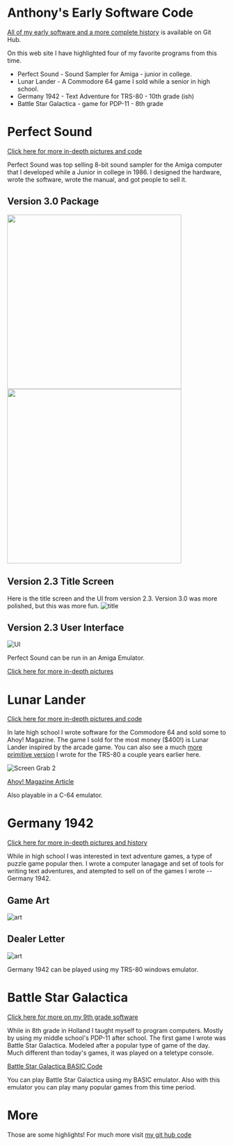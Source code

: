 # Anthony's Early Software Code

[All of my early software and a more complete history](https://github.com/ajwood1965/anthony-code-history/#readme) is available on Git Hub.

On this web site I have highlighted four of my favorite programs from this time. 
   - Perfect Sound - Sound Sampler for Amiga - junior in college.
   - Lunar Lander - A Commodore 64 game I sold while a senior in high school.
   - Germany 1942 - Text Adventure for TRS-80 - 10th grade (ish)
   - Battle Star Galactica - game for PDP-11 -  8th grade

# Perfect Sound
[Click here for more in-depth pictures and code](./../amiga/perfect-sound/readme.md)

Perfect Sound was top selling 8-bit sound sampler for the Amiga computer that I developed while a Junior in college in 1986.  I designed the hardware, wrote the software, wrote the manual, and got people to sell it.

## Version 3.0 Package
<img src="./../amiga/perfect-sound/pictures/box-front-4color-small.jpg" width="400">  <img src="./../amiga/perfect-sound/pictures/box-back-4color-small.jpg" width="400">

## Version 2.3 Title Screen
Here is the title screen and the UI from version 2.3.   Version 3.0 was more polished, but this was more fun.
![title](./../amiga/perfect-sound/screenshots/ps2.3-startscreen.png)

## Version 2.3 User Interface
![UI](./../amiga/perfect-sound/screenshots/ps2.3-ui.png)

Perfect Sound can be run in an Amiga Emulator.

[Click here for more in-depth pictures](./../amiga/perfect-sound/readme.md)

# Lunar Lander
[Click here for more in-depth pictures and code](./../C64/lunar-lander/readme.md)

In late high school I wrote software for the Commodore 64 and sold some to Ahoy! Magazine.  The game I sold for the most money ($400!) is Lunar Lander inspired by the arcade game.   You can also see a much [more primitive version](./../TRS-80/spacetaxi/spacetaxi-screenshot.png) I wrote for the TRS-80 a couple years earlier here.

![Screen Grab 2](./../C64/lunar-lander/screenshot02.png)

[Ahoy! Magazine Article](./../C64/lunar-lander//lunar-lander-ahoy-april-1984.pdf)

Also playable in a C-64 emulator.

# Germany 1942
[Click here for more in-depth pictures and history](./../TRS-80/)

While in high school I was interested in text adventure games, a type of puzzle game popular then.   I wrote a computer lanagage and set of tools for writing text adventures, and atempted to sell on of the games I wrote -- Germany 1942.

## Game Art
![art](./../scans/germany-1942-art.jpg)

## Dealer Letter
![art](./../scans/1983-7-6-gamster-germany.jpg)

Germany 1942 can be played using my TRS-80 windows emulator.

# Battle Star Galactica

[Click here for more on my 9th grade software](./../pdp-11/readme.md)

While in 8th grade in Holland I taught myself to program computers.  Mostly by using my middle school's PDP-11 after school.  The first game I wrote was Battle Star Galactica.  Modeled after a popular type of game of the day.  Much different than today's games, it was played on a teletype console.

[Battle Star Galactica BASIC Code](./../pdp-11/battlestar-galactica.jpg)

You can play Battle Star Galactica using my BASIC emulator.  Also with this emulator you can play many popular games from this time period.

# More
Those are some highlights!  For much more visit [my git hub code](https://github.com/ajwood1965/anthony-code-history/#readme)










